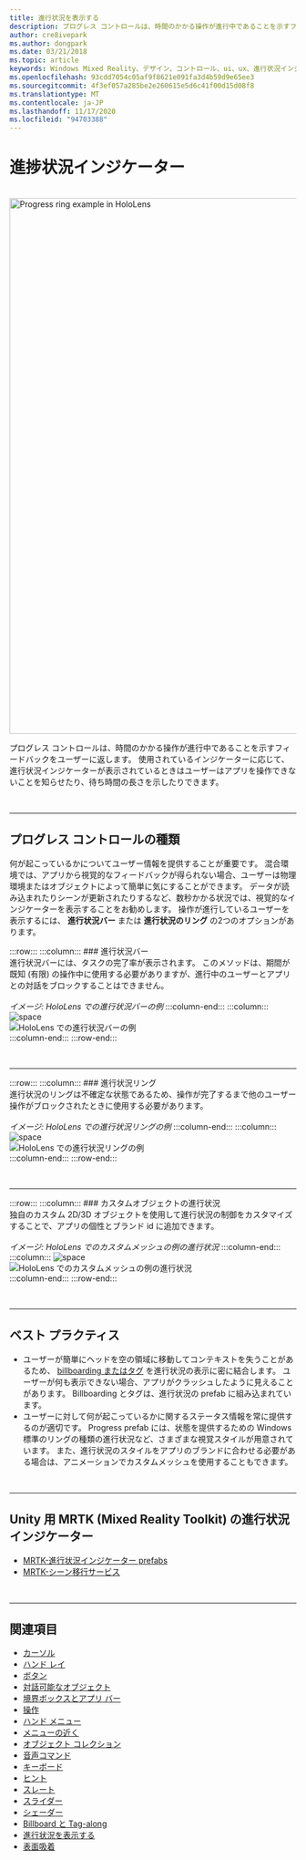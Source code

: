 ```yaml
---
title: 進行状況を表示する
description: プログレス コントロールは、時間のかかる操作が進行中であることを示すフィードバックをユーザーに返します。
author: cre8ivepark
ms.author: dongpark
ms.date: 03/21/2018
ms.topic: article
keywords: Windows Mixed Reality、デザイン、コントロール、ui、ux、進行状況インジケーター、mixed reality ヘッドセット、windows mixed reality ヘッドセット、virtual reality ヘッドセット、HoloLens、MRTK、Mixed Reality Toolkit
ms.openlocfilehash: 93cdd7054c05af9f8621e091fa3d4b59d9e65ee3
ms.sourcegitcommit: 4f3ef057a285be2e260615e5d6c41f00d15d08f8
ms.translationtype: MT
ms.contentlocale: ja-JP
ms.lasthandoff: 11/17/2020
ms.locfileid: "94703388"
---
```

# <a name="progress-indicator"></a>進捗状況インジケーター

<br>

<img src="images/MRTK_ProgressIndicator.gif" alt="Progress ring example in HoloLens" width="940px">

プログレス コントロールは、時間のかかる操作が進行中であることを示すフィードバックをユーザーに返します。 使用されているインジケーターに応じて、進行状況インジケーターが表示されているときはユーザーはアプリを操作できないことを知らせたり、待ち時間の長さを示したりできます。

<br>

---

## <a name="types-of-progress"></a>プログレス コントロールの種類

何が起こっているかについてユーザー情報を提供することが重要です。 混合環境では、アプリから視覚的なフィードバックが得られない場合、ユーザーは物理環境またはオブジェクトによって簡単に気にすることができます。 データが読み込まれたりシーンが更新されたりするなど、数秒かかる状況では、視覚的なインジケーターを表示することをお勧めします。 操作が進行しているユーザーを表示するには、 **進行状況バー** または **進行状況のリング** の2つのオプションがあります。

:::row:::
    :::column:::
        ### <a name="progress-barbr"></a>進行状況バー<br>
        進行状況バーには、タスクの完了率が表示されます。 このメソッドは、期間が既知 (有限) の操作中に使用する必要がありますが、進行中のユーザーとアプリとの対話をブロックすることはできません。<br>
        <br>
        *イメージ: HoloLens での進行状況バーの例*
    :::column-end:::
        :::column:::
        ![space](images/spacer-20x582.png)<br>
       ![HoloLens での進行状況バーの例](images/640px-progressbar.jpg)<br>
    :::column-end:::
:::row-end:::

<br>

---

:::row:::
    :::column:::
        ### <a name="progress-ringbr"></a>進行状況リング<br>
        進行状況のリングは不確定な状態であるため、操作が完了するまで他のユーザー操作がブロックされたときに使用する必要があります。<br>
        <br>
        *イメージ: HoloLens での進行状況リングの例*
    :::column-end:::
        :::column:::
        ![space](images/spacer-20x582.png)<br>
       ![HoloLens での進行状況リングの例](images/640px-progressring.jpg)<br>
    :::column-end:::
:::row-end:::

<br>

---

:::row:::
    :::column:::
        ### <a name="progress-with-a-custom-objectbr"></a>カスタムオブジェクトの進行状況<br>
        独自のカスタム 2D/3D オブジェクトを使用して進行状況の制御をカスタマイズすることで、アプリの個性とブランド id に追加できます。<br>
        <br>
        *イメージ: HoloLens でのカスタムメッシュの例の進行状況*
    :::column-end:::
        :::column:::
        ![space](images/spacer-20x582.png)<br>
       ![HoloLens でのカスタムメッシュの例の進行状況](images/640px-progresscustom.jpg)<br>
    :::column-end:::
:::row-end:::

<br>

---

## <a name="best-practices"></a>ベスト プラクティス
* ユーザーが簡単にヘッドを空の領域に移動してコンテキストを失うことがあるため、 [billboarding またはタグ](billboarding-and-tag-along.md) を進行状況の表示に密に結合します。 ユーザーが何も表示できない場合、アプリがクラッシュしたように見えることがあります。 Billboarding とタグは、進行状況の prefab に組み込まれています。
* ユーザーに対して何が起こっているかに関するステータス情報を常に提供するのが適切です。 Progress prefab には、状態を提供するための Windows 標準のリングの種類の進行状況など、さまざまな視覚スタイルが用意されています。 また、進行状況のスタイルをアプリのブランドに合わせる必要がある場合は、アニメーションでカスタムメッシュを使用することもできます。

<br>

---

## <a name="progress-indicator-in-mrtk-mixed-reality-toolkit-for-unity"></a>Unity 用 MRTK (Mixed Reality Toolkit) の進行状況インジケーター

* [MRTK-進行状況インジケーター prefabs](https://github.com/microsoft/MixedRealityToolkit-Unity/tree/mrtk_release/Assets/MixedRealityToolkit.SDK/Features/UX/Prefabs/ProgressIndicators)
* [MRTK-シーン移行サービス](https://microsoft.github.io/MixedRealityToolkit-Unity/Documentation/Extensions/SceneTransitionService/SceneTransitionServiceOverview.html)


<br>

---

## <a name="see-also"></a>関連項目

* [カーソル](cursors.md)
* [ハンド レイ](point-and-commit.md)
* [ボタン](button.md)
* [対話可能なオブジェクト](interactable-object.md)
* [境界ボックスとアプリ バー](app-bar-and-bounding-box.md)
* [操作](direct-manipulation.md)
* [ハンド メニュー](hand-menu.md)
* [メニューの近く](near-menu.md)
* [オブジェクト コレクション](object-collection.md)
* [音声コマンド](voice-input.md)
* [キーボード](keyboard.md)
* [ヒント](tooltip.md)
* [スレート](slate.md)
* [スライダー](slider.md)
* [シェーダー](shader.md)
* [Billboard と Tag-along](billboarding-and-tag-along.md)
* [進行状況を表示する](progress.md)
* [表面吸着](surface-magnetism.md)
